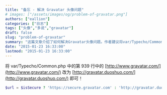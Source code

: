 ```yaml
---
title: "备忘 - 解决 Gravatar 头像问题"
# images: ["/assets/images/og/problem-of-gravatar.png"]
authors: ["eallion"]
categories: ["日志"]
tags: ["头像","多说","gravatar"]
draft: false
slug: "problem-of-gravatar"
summary: "这篇文章介绍了如何解决Gravatar头像问题。作者建议将var/Typecho/Common.php文件中第939行的内容更改为指定的值。"
date: "2015-01-23 16:33:00"
lastmod: "2015-01-23 16:33:00"
---
```


将 var/Typecho/Common.php 中的第 939 行中的 [http://www.gravatar.com/](http://www.gravatar.com/) 改为 [http://gravatar.duoshuo.com/](http://gravatar.duoshuo.com/) 即可！

```php
$url = $isSecure ? 'https://secure.gravatar.com' : 'http://gravatar.duoshuo.com/ ';
```
